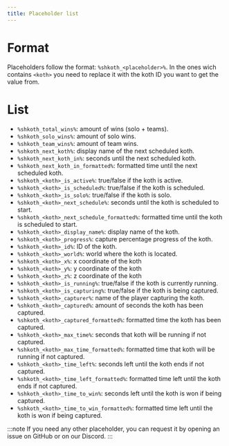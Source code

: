 ```yaml
---
title: Placeholder list
---
```


# Format
Placeholders follow the format: `%shkoth_<placeholder>%`.
In the ones wich contains `<koth>` you need to replace it with the koth ID 
you want to get the value from.

# List
- `%shkoth_total_wins%`: amount of wins (solo + teams).
- `%shkoth_solo_wins%`: amount of solo wins.
- `%shkoth_team_wins%`: amount of team wins.
- `%shkoth_next_koth%`: display name of the next scheduled koth.
- `%shkoth_next_koth_in%`: seconds until the next scheduled koth.
- `%shkoth_next_koth_in_formatted%`: formatted time until the next scheduled koth.
- `%shkoth_<koth>_is_active%`: true/false if the koth is active.
- `%shkoth_<koth>_is_scheduled%`: true/false if the koth is scheduled.
- `%shkoth_<koth>_is_solo%`: true/false if the koth is solo.
- `%shkoth_<koth>_next_schedule%`: seconds until the koth is scheduled to start.
- `%shkoth_<koth>_next_schedule_formatted%`: formatted time until the koth is scheduled to start.
- `%shkoth_<koth>_display_name%`: display name of the koth.
- `%shkoth_<koth>_progress%`: capture percentage progress of the koth.
- `%shkoth_<koth>_id%`: ID of the koth.
- `%shkoth_<koth>_world%`: world where the koth is located.
- `%shkoth_<koth>_x%`: x coordinate of the koth
- `%shkoth_<koth>_y%`: y coordinate of the koth
- `%shkoth_<koth>_z%`: z coordinate of the koth
- `%shkoth_<koth>_is_running%`: true/false if the koth is currently running.
- `%shkoth_<koth>_is_capturing%`: true/false if the koth is being captured.
- `%shkoth_<koth>_capturer%`: name of the player capturing the koth.
- `%shkoth_<koth>_captured%`: amount of seconds the koth has been captured.
- `%shkoth_<koth>_captured_formatted%`: formatted time the koth has been captured.
- `%shkoth_<koth>_max_time%`: seconds that koth will be running if not captured.
- `%shkoth_<koth>_max_time_formatted%`: formatted time that koth will be running if not captured.
- `%shkoth_<koth>_time_left%`: seconds left until the koth ends if not captured.
- `%shkoth_<koth>_time_left_formatted%`: formatted time left until the koth ends if not captured.
- `%shkoth_<koth>_time_to_win%`: seconds left until the koth is won if being captured.
- `%shkoth_<koth>_time_to_win_formatted%`: formatted time left until the koth is won if being captured.

:::note
If you need any other placeholder, you can request it by opening an issue on GitHub or on our Discord.
:::
